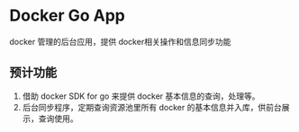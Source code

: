 # Docker Go App

docker 管理的后台应用，提供 docker相关操作和信息同步功能

## 预计功能

1. 借助 docker SDK for go 来提供 docker 基本信息的查询，处理等。
2. 后台同步程序，定期查询资源池里所有 docker 的基本信息并入库，供前台展示，查询使用。
